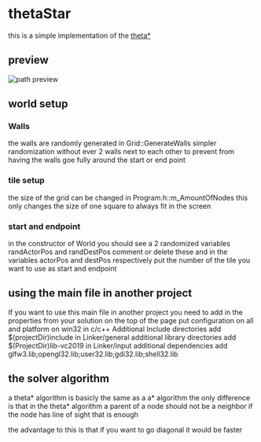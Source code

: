 # thetaStar
this is a simple implementation of the [theta*](https://en.wikipedia.org/wiki/Theta*)

## preview
![path preview](https://i.imgur.com/7J6grY2.png)

## world setup
###  Walls
the walls are randomly generated in Grid::GenerateWalls simpler randomization without ever 2 walls next to each other to prevent from having the walls goe fully around the start or end point

### tile setup
the size of the grid can be changed in Program.h::m_AmountOfNodes this only changes the size of one square to always fit in the screen

### start and endpoint
in the constructor of World you should see a 2 randomized variables randActorPos and randDestPos comment or delete these and in the variables actorPos and destPos respectively put the number of the tile you want to use as start and endpoint

## using the main file in another project
If you want to use this main file in another project you need to add in the properties from your solution
on the top of the page put configuration on all and platform on win32
in c/c++ Additional Include directories add $(projectDir)include
in Linker/general additional library directories add $(ProjectDir)lib-vc2019
in Linker/input additional dependencies add glfw3.lib;opengl32.lib;user32.lib;gdi32.lib;shell32.lib

## the solver algorithm
a theta* algorithm is basicly the same as a a* algorithm the only difference is that in the theta* algorithm a parent of a node should not be a neighbor if the node has line of sight that is enough

the advantage to this is that if you want to go diagonal it would be faster
